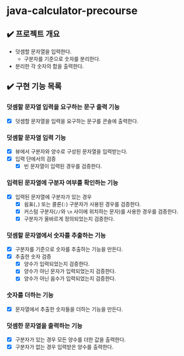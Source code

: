 # java-calculator-precourse

## ✔️ 프로젝트 개요

- 덧셈할 문자열을 입력한다.
  - 구분자를 기준으로 숫자를 분리한다.
- 분리한 각 숫자의 합을 출력한다.

## ✔️ 구현 기능 목록

### 덧셈할 문자열 입력을 요구하는 문구 출력 기능

- [x] 덧셈할 문자열을 입력을 요구하는 문구를 콘솔에 출력한다.

### 덧셈할 문자열 입력 기능

- [x] 뷰에서 구분자와 양수로 구성된 문자열을 입력받는다.
- [x] 입력 단에서의 검증
  - [x] 빈 문자열이 입력된 경우를 검증한다.

### 입력된 문자열에 구분자 여부를 확인하는 기능

- [x] 입력된 문자열에 구분자가 있는 경우
  - [x] 쉼표(`,`) 또는 콜론(`:`) 구분자가 사용된 경우를 검증한다.
  - [x] 커스텀 구분자(`//`와 `\n` 사이에 위치하는 문자)를 사용한 경우를 검증한다.
  - [x] 구분자가 올바르게 정의되었는지 검증한다.

### 덧셈할 문자열에서 숫자를 추출하는 기능

- [x] 구분자를 기준으로 숫자를 추출하는 기능을 만든다.
- [x] 추출한 숫자 검증
  - [x] 양수가 입력되었는지 검증한다.
  - [x] 양수가 아닌 문자가 입력되었는지 검증한다.
  - [x] 양수가 아닌 음수가 입력되었는지 검증한다.

### 숫자를 더하는 기능
- [x] 문자열에서 추출한 숫자들을 더하는 기능을 만든다.

### 덧셈한 문자열을 출력하는 기능

- [x] 구분자가 있는 경우 모든 양수를 더한 값을 출력한다.
- [x] 구분자가 없는 경우 입력받은 양수를 출력한다.